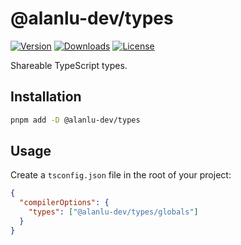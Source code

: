 # @alanlu-dev/types

<p>
 <a href="https://github.com/alanlu-dev/web-kit/blob/main/packages/types/CHANGELOG.md"><img src="https://img.shields.io/github/v/release/alanlu-dev/web-kit?filter=@alanlu-dev/types%2A&style=flat" alt="Version"></a>
 <a href="https://www.npmjs.com/package/@alanlu-dev/types"><img src="https://img.shields.io/npm/dm/@alanlu-dev/types" alt="Downloads"></a>
 <a href="https://github.com/alanlu-dev/web-kit/blob/main/LICENSE"><img src="https://img.shields.io/github/license/alanlu-dev/web-kit?style=flat" alt="License"></a>
</p>

Shareable TypeScript types.

## Installation

```bash
pnpm add -D @alanlu-dev/types
```

## Usage

Create a `tsconfig.json` file in the root of your project:

```json
{
  "compilerOptions": {
    "types": ["@alanlu-dev/types/globals"]
  }
}
```
